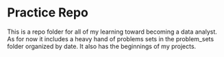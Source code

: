 # Practice Repo

This is a repo folder for all of my learning toward becoming a data analyst.  As for now it includes a heavy
hand of problems sets in the problem_sets folder organized by date.  It also has the beginnings of my projects.